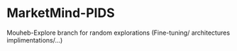 # MarketMind-PIDS
Mouheb-Explore branch for random explorations (Fine-tuning/ architectures implimentations/...)
